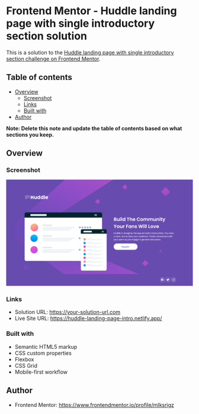 # Frontend Mentor - Huddle landing page with single introductory section solution

This is a solution to the [Huddle landing page with single introductory section challenge on Frontend Mentor](https://www.frontendmentor.io/challenges/huddle-landing-page-with-a-single-introductory-section-B_2Wvxgi0).

## Table of contents

- [Overview](#overview)
  - [Screenshot](#screenshot)
  - [Links](#links)
  - [Built with](#built-with)
- [Author](#author)

**Note: Delete this note and update the table of contents based on what sections you keep.**

## Overview

### Screenshot

![](./images/website-screenshot.png)

### Links

- Solution URL: https://your-solution-url.com
- Live Site URL: https://huddle-landing-page-intro.netlify.app/

### Built with

- Semantic HTML5 markup
- CSS custom properties
- Flexbox
- CSS Grid
- Mobile-first workflow

## Author
- Frontend Mentor: https://www.frontendmentor.io/profile/mIksrigz

